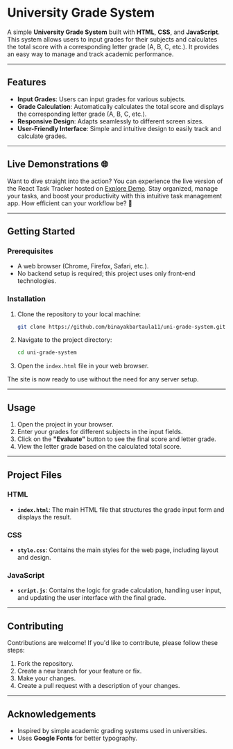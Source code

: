 # University Grade System

A simple **University Grade System** built with **HTML**, **CSS**, and **JavaScript**. This system allows users to input grades for their subjects and calculates the total score with a corresponding letter grade (A, B, C, etc.). It provides an easy way to manage and track academic performance.

---

## Features

- **Input Grades**: Users can input grades for various subjects.
- **Grade Calculation**: Automatically calculates the total score and displays the corresponding letter grade (A, B, C, etc.).
- **Responsive Design**: Adapts seamlessly to different screen sizes.
- **User-Friendly Interface**: Simple and intuitive design to easily track and calculate grades.

---

## Live Demonstrations 🌐

Want to dive straight into the action? You can experience the live version of the React Task Tracker hosted on [Explore Demo](https://taskifyme.netlify.app/). Stay organized, manage your tasks, and boost your productivity with this intuitive task management app. How efficient can your workflow be? 🚀

---

## Getting Started

### Prerequisites

- A web browser (Chrome, Firefox, Safari, etc.).
- No backend setup is required; this project uses only front-end technologies.

### Installation

1. Clone the repository to your local machine:

   ```bash
   git clone https://github.com/binayakbartaula11/uni-grade-system.git
   ```

2. Navigate to the project directory:

   ```bash
   cd uni-grade-system
   ```

3. Open the `index.html` file in your web browser.

The site is now ready to use without the need for any server setup.

---

## Usage

1. Open the project in your browser.
2. Enter your grades for different subjects in the input fields.
3. Click on the **"Evaluate"** button to see the final score and letter grade.
4. View the letter grade based on the calculated total score.

---

## Project Files

### HTML

- **`index.html`**: The main HTML file that structures the grade input form and displays the result.

### CSS

- **`style.css`**: Contains the main styles for the web page, including layout and design.

### JavaScript

- **`script.js`**: Contains the logic for grade calculation, handling user input, and updating the user interface with the final grade.

---

## Contributing

Contributions are welcome! If you'd like to contribute, please follow these steps:

1. Fork the repository.
2. Create a new branch for your feature or fix.
3. Make your changes.
4. Create a pull request with a description of your changes.

---

## Acknowledgements

- Inspired by simple academic grading systems used in universities.
- Uses **Google Fonts** for better typography.

